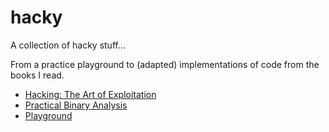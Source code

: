 # hacky
A collection of hacky stuff...

From a practice playground to (adapted) implementations of code from the books 
I read. 

- [Hacking: The Art of Exploitation](art/)
- [Practical Binary Analysis](pba/)
- [Playground](stool/)
